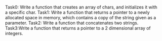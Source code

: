 Task0: Write a function that creates an array of chars, and initializes it with a specific char.
Task1: Write a function that returns a pointer to a newly allocated space in memory, which contains a copy of the string given as a parameter.
Task2: Write a function that concatenates two strings.
Task3:Write a function that returns a pointer to a 2 dimensional array of integers.
